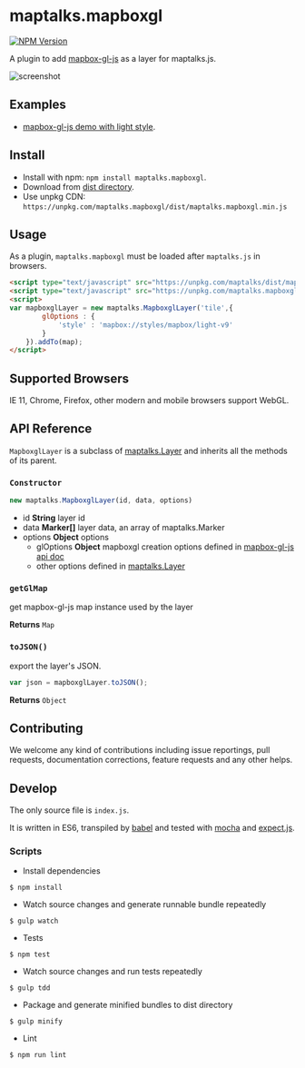 # maptalks.mapboxgl

[![NPM Version](https://img.shields.io/npm/v/maptalks.mapboxgl.svg)](https://github.com/maptalks/maptalks.mapboxgl)

A plugin to add [mapbox-gl-js](https://github.com/mapbox/mapbox-gl-js) as a layer for maptalks.js.

![screenshot](https://cloud.githubusercontent.com/assets/13678919/25611501/ec90d0a4-2f59-11e7-91b5-1ed6c7b9352d.jpg)

## Examples

* [mapbox-gl-js demo with light style](https://maptalks.github.io/maptalks.mapboxgl/demo/).

## Install
  
* Install with npm: ```npm install maptalks.mapboxgl```. 
* Download from [dist directory](https://github.com/maptalks/maptalks.mapboxgl/tree/gh-pages/dist).
* Use unpkg CDN: ```https://unpkg.com/maptalks.mapboxgl/dist/maptalks.mapboxgl.min.js```

## Usage

As a plugin, ```maptalks.mapboxgl``` must be loaded after ```maptalks.js``` in browsers.
```html
<script type="text/javascript" src="https://unpkg.com/maptalks/dist/maptalks.min.js"></script>
<script type="text/javascript" src="https://unpkg.com/maptalks.mapboxgl/dist/maptalks.mapboxgl.min.js"></script>
<script>
var mapboxglLayer = new maptalks.MapboxglLayer('tile',{
        glOptions : {
            'style' : 'mapbox://styles/mapbox/light-v9'
        }
    }).addTo(map);
</script>
```

## Supported Browsers

IE 11, Chrome, Firefox, other modern and mobile browsers support WebGL.

## API Reference

```MapboxglLayer``` is a subclass of [maptalks.Layer](http://docs.maptalks.org/api/maptalks.Layer.html) and inherits all the methods of its parent.

### `Constructor`

```javascript
new maptalks.MapboxglLayer(id, data, options)
```

* id **String** layer id
* data **Marker[]** layer data, an array of maptalks.Marker
* options **Object** options
    * glOptions **Object** mapboxgl creation options defined in [mapbox-gl-js api doc](https://www.mapbox.com/mapbox-gl-js/api/#map)
    * other options defined in [maptalks.Layer](http://docs.maptalks.org/api/maptalks.Layer.html)

### `getGlMap`

get mapbox-gl-js map instance used by the layer

**Returns** `Map`

### `toJSON()`

export the layer's JSON.

```javascript
var json = mapboxglLayer.toJSON();
```

**Returns** `Object`

## Contributing

We welcome any kind of contributions including issue reportings, pull requests, documentation corrections, feature requests and any other helps.

## Develop

The only source file is ```index.js```.

It is written in ES6, transpiled by [babel](https://babeljs.io/) and tested with [mocha](https://mochajs.org) and [expect.js](https://github.com/Automattic/expect.js).

### Scripts

* Install dependencies
```shell
$ npm install
```

* Watch source changes and generate runnable bundle repeatedly
```shell
$ gulp watch
```

* Tests
```shell
$ npm test
```

* Watch source changes and run tests repeatedly
```shell
$ gulp tdd
```

* Package and generate minified bundles to dist directory
```shell
$ gulp minify
```

* Lint
```shell
$ npm run lint
```
